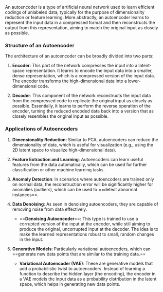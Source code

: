 An autoencoder is a type of artificial neural network used to learn efficient codings of unlabeled data, typically for the purpose of dimensionality reduction or feature learning. More abstractly, an autoencoder learns to represent the input data in a compressed format and then reconstructs the output from this representation, aiming to match the original input as closely as possible.

### Structure of an Autoencoder

The architecture of an autoencoder can be broadly divided into two parts:

1. **Encoder**: This part of the network compresses the input into a latent-space representation. It learns to encode the input data into a smaller, dense representation, which is a compressed version of the input data. The encoder transforms the high-dimensional data into a lower-dimensional code.
    
2. **Decoder**: This component of the network reconstructs the input data from the compressed code to replicate the original input as closely as possible. Essentially, it learns to perform the reverse operation of the encoder, turning the reduced encoded data back into a version that as closely resembles the original input as possible.

### Applications of Autoencoders

1. **Dimensionality Reduction**: Similar to PCA, autoencoders can reduce the dimensionality of data, which is useful for visualization (e.g., using the 2D latent space to visualize high-dimensional data).
    
2. **Feature Extraction and Learning**: Autoencoders can learn useful features from the data automatically, which can be used for further classification or other machine learning tasks.
    
3. **Anomaly Detection**: In scenarios where autoencoders are trained only on normal data, the reconstruction error will be significantly higher for anomalies (outliers), which can be used to ==detect abnormal instances==.
    
4. **Data Denoising**: As seen in denoising autoencoders, they are capable of removing noise from data effectively.
   - ==**Denoising Autoencoder**==: This type is trained to use a corrupted version of the input at the encoder, while still aiming to produce the original, uncorrupted input at the decoder. The idea is to make the learned representations robust to small, random changes in the input.
    
5. **Generative Models**: Particularly variational autoencoders, which can ==generate new data points that are similar to the training data.==
   - **Variational Autoencoder (VAE)**: These are generative models that add a probabilistic twist to autoencoders. Instead of learning a function to describe the hidden layer (the encoding), the encoder in a VAE models the input data as a probability distribution in the latent space, which helps in generating new data points.